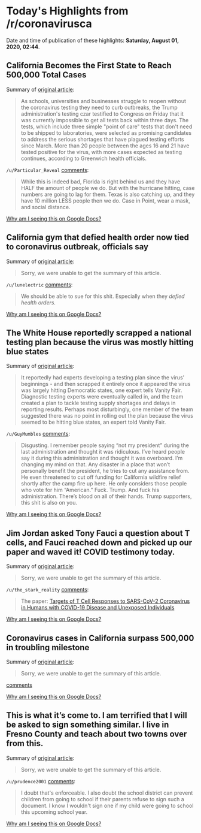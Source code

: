 # Today's Highlights from /r/coronavirusca

Date and time of publication of these highlights: **Saturday, August 01, 2020, 02:44**.

## California Becomes the First State to Reach 500,000 Total Cases

Summary of [original article](https://www.nytimes.com/2020/07/31/world/coronavirus-covid-19.html):

> As schools, universities and businesses struggle to reopen without the coronavirus testing they need to curb outbreaks, the Trump administration's testing czar testified to Congress on Friday that it was currently impossible to get all tests back within three days. The tests, which include three simple "point of care" tests that don't need to be shipped to laboratories, were selected as promising candidates to address the serious shortages that have plagued testing efforts since March. More than 20 people between the ages 16 and 21 have tested positive for the virus, with more cases expected as testing continues, according to Greenwich health officials.

`/u/Particular_Reveal` [comments](https://www.reddit.com/r/CoronavirusCA/comments/i1kmyh/california_becomes_the_first_state_to_reach/):

> While this is indeed bad, Florida is right behind us and they have HALF the amount of people we do. But with the hurricane hitting, case numbers are going to lag for them. Texas is also catching up, and they have 10 million LESS people then we do. Case in Point, wear a mask, and social distance.

[Why am I seeing this on Google Docs?](https://docs.google.com/document/d/1Dc6We63vOXIZsc0op-Bt4abqkYjXzOigalQqFxmvvbM/edit?usp=sharing)

## California gym that defied health order now tied to coronavirus outbreak, officials say

Summary of [original article](https://www.kron4.com/news/california/california-gym-that-defied-health-order-now-tied-to-coronavirus-outbreak-officials-say/):

> Sorry, we were unable to get the summary of this article.

`/u/lunelectric` [comments](https://www.reddit.com/r/CoronavirusCA/comments/i1bymd/california_gym_that_defied_health_order_now_tied/):

> We should be able to sue for this shit. Especially when they *defied health orders.*

[Why am I seeing this on Google Docs?](https://docs.google.com/document/d/1Dc6We63vOXIZsc0op-Bt4abqkYjXzOigalQqFxmvvbM/edit?usp=sharing)

## The White House reportedly scrapped a national testing plan because the virus was mostly hitting blue states

Summary of [original article](https://theweek.com/speedreads/928628/white-house-reportedly-scrapped-national-testing-plan-because-virus-mostly-hitting-blue-states):

> It reportedly had experts developing a testing plan since the virus' beginnings - and then scrapped it entirely once it appeared the virus was largely hitting Democratic states, one expert tells Vanity Fair. Diagnostic testing experts were eventually called in, and the team created a plan to tackle testing supply shortages and delays in reporting results. Perhaps most disturbingly, one member of the team suggested there was no point in rolling out the plan because the virus seemed to be hitting blue states, an expert told Vanity Fair.

`/u/GuyMumbles` [comments](https://www.reddit.com/r/CoronavirusCA/comments/i1hijy/the_white_house_reportedly_scrapped_a_national/):

> Disgusting. I remember people saying “not my president” during the last administration and thought it was ridiculous. I’ve heard people say it during this administration and thought it was overboard. I’m changing my mind on that. Any disaster in a place that won’t personally benefit the president, he tries to cut any assistance from. He even threatened to cut off funding for California wildfire relief shortly after the camp fire up here. He only considers those people who vote for him “American.” Fuck. Trump. And fuck his administration. There’s blood on all of their hands. Trump supporters, this shit is also on you.

[Why am I seeing this on Google Docs?](https://docs.google.com/document/d/1Dc6We63vOXIZsc0op-Bt4abqkYjXzOigalQqFxmvvbM/edit?usp=sharing)

## Jim Jordan asked Tony Fauci a question about T cells, and Fauci reached down and picked up our paper and waved it! COVID testimony today.

Summary of [original article](https://i.redd.it/mklsilyf79e51.jpg):

> Sorry, we were unable to get the summary of this article.

`/u/the_stark_reality` [comments](https://www.reddit.com/r/CoronavirusCA/comments/i1f35w/jim_jordan_asked_tony_fauci_a_question_about_t/):

> The paper: [Targets of T Cell Responses to SARS-CoV-2 Coronavirus in Humans with COVID-19 Disease and Unexposed Individuals](https://doi.org/10.1016/j.cell.2020.05.015)

[Why am I seeing this on Google Docs?](https://docs.google.com/document/d/1Dc6We63vOXIZsc0op-Bt4abqkYjXzOigalQqFxmvvbM/edit?usp=sharing)

## Coronavirus cases in California surpass 500,000 in troubling milestone

Summary of [original article](https://www.google.com/url?sa=t&rct=j&q=&esrc=s&source=web&cd=&ved=2ahUKEwiO2_yHmPnqAhXMJDQIHTYiAbEQ0PADegQIAhAN&url=https%3A%2F%2Fwww.latimes.com%2Fcalifornia%2Fstory%2F2020-07-31%2Fcalifornia-reports-first-teen-death-related-from-coronavirus&usg=AOvVaw1m3JR8kGBWuAlNyX7KfeyR):

> Sorry, we were unable to get the summary of this article.

[comments](https://www.reddit.com/r/CoronavirusCA/comments/i1mfht/coronavirus_cases_in_california_surpass_500000_in/)

[Why am I seeing this on Google Docs?](https://docs.google.com/document/d/1Dc6We63vOXIZsc0op-Bt4abqkYjXzOigalQqFxmvvbM/edit?usp=sharing)

## This is what it’s come to. I am terrified that I will be asked to sign something similar. I live in Fresno County and teach about two towns over from this.

Summary of [original article](https://i.redd.it/de5emspckae51.jpg):

> Sorry, we were unable to get the summary of this article.

`/u/prudence2001` [comments](https://www.reddit.com/r/CoronavirusCA/comments/i1jjx4/this_is_what_its_come_to_i_am_terrified_that_i/):

> I doubt that's enforceable. I also doubt the school district can prevent children from going to school if their parents refuse to sign such a document. I know I wouldn't sign one if my child were going to school this upcoming school year.

[Why am I seeing this on Google Docs?](https://docs.google.com/document/d/1Dc6We63vOXIZsc0op-Bt4abqkYjXzOigalQqFxmvvbM/edit?usp=sharing)

